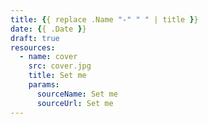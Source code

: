 ```yaml
---
title: {{ replace .Name "-" " " | title }}
date: {{ .Date }}
draft: true
resources:
  - name: cover
    src: cover.jpg
    title: Set me
    params:
      sourceName: Set me
      sourceUrl: Set me
---
```

